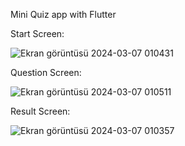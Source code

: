 Mini Quiz app with Flutter


Start Screen:

![Ekran görüntüsü 2024-03-07 010431](https://github.com/nilaybesli/quiz_app/assets/64665975/eea9dcfd-debd-4cdd-b761-17bde7b5a76d)


Question Screen:

![Ekran görüntüsü 2024-03-07 010511](https://github.com/nilaybesli/quiz_app/assets/64665975/fb07c8fa-b8e0-4737-a898-7e560bb28c08)


Result Screen: 

![Ekran görüntüsü 2024-03-07 010357](https://github.com/nilaybesli/quiz_app/assets/64665975/ccebaaea-c0f5-4805-8571-35eae1eff123)

